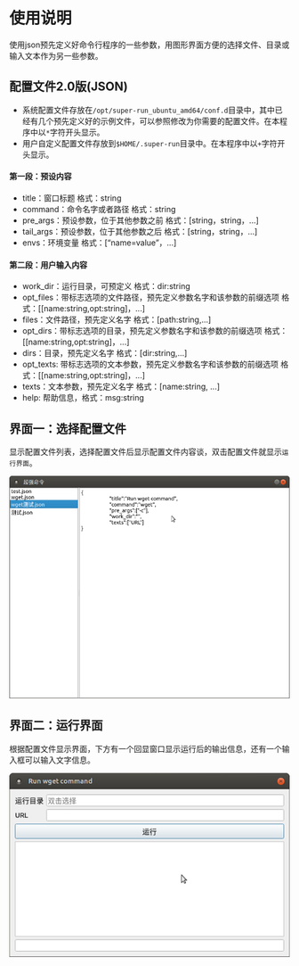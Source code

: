 # 使用说明
使用json预先定义好命令行程序的一些参数，用图形界面方便的选择文件、目录或输入文本作为另一些参数。

## 配置文件2.0版(JSON)
* 系统配置文件存放在`/opt/super-run_ubuntu_amd64/conf.d`目录中，其中已经有几个预先定义好的示例文件，可以参照修改为你需要的配置文件。在本程序中以`*`字符开头显示。
* 用户自定义配置文件存放到`$HOME/.super-run`目录中。在本程序中以`+`字符开头显示。

#### 第一段：预设内容
* title：窗口标题
	格式：string
* command：命令名字或者路径
	格式：string
* pre_args：预设参数，位于其他参数之前
	格式：[string，string，...]
* tail_args：预设参数，位于其他参数之后
    格式：[string，string，...]
* envs：环境变量
	格式：[“name=value”，...]

#### 第二段：用户输入内容
- work_dir：运行目录，可预定义
	格式：dir:string
- opt_files：带标志选项的文件路径，预先定义参数名字和该参数的前缀选项
	格式：[[name:string,opt:string]，...]
- files：文件路径，预先定义名字
	格式：[path:string,...]
- opt_dirs：带标志选项的目录，预先定义参数名字和该参数的前缀选项
	格式：[[name:string,opt:string]，...]
- dirs：目录，预先定义名字
	格式：[dir:string,...]
- opt_texts: 带标志选项的文本参数，预先定义参数名字和该参数的前缀选项
    格式：[[name:string,opt:string]，...]
- texts：文本参数，预先定义名字
	格式：[name:string, ...]
- help: 帮助信息，格式：msg:string

## 界面一：选择配置文件
显示配置文件列表，选择配置文件后显示配置文件内容谈，双击配置文件就显示`运行界面`。

![选择配置文件](super-run-1.png)

## 界面二：运行界面
根据配置文件显示界面，下方有一个回显窗口显示运行后的输出信息，还有一个输入框可以输入文字信息。

![运行界面](super-run-2.png)
